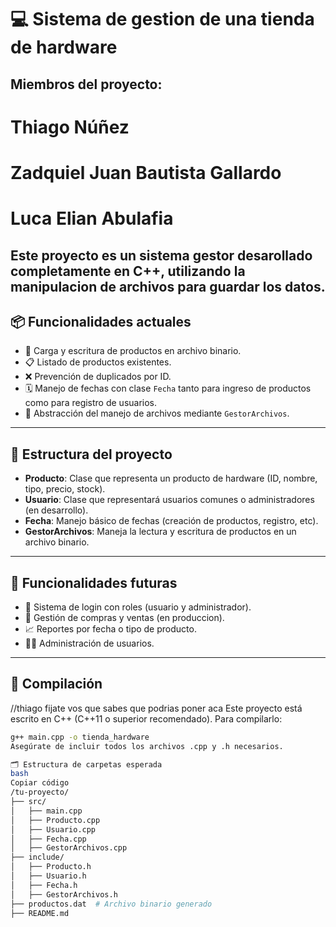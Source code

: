 # 💻 Sistema de gestion de una tienda de hardware
## Miembros del proyecto:
# Thiago Núñez  
# Zadquiel Juan Bautista Gallardo
# Luca Elian Abulafia
 
Este proyecto es un sistema gestor desarollado completamente en C++, utilizando la manipulacion de archivos para guardar los datos.
---

## 📦 Funcionalidades actuales

- 📄 Carga y escritura de productos en archivo binario.
- 📋 Listado de productos existentes.
- ❌ Prevención de duplicados por ID.
- 🗓️ Manejo de fechas con clase `Fecha` tanto para ingreso de productos como para registro de usuarios.
- 📁 Abstracción del manejo de archivos mediante `GestorArchivos`.

---

## 🧱 Estructura del proyecto

- **Producto**: Clase que representa un producto de hardware (ID, nombre, tipo, precio, stock).
- **Usuario**: Clase que representará usuarios comunes o administradores (en desarrollo).
- **Fecha**: Manejo básico de fechas (creación de productos, registro, etc).
- **GestorArchivos**: Maneja la lectura y escritura de productos en un archivo binario.

---

## 🚧 Funcionalidades futuras

- 🔐 Sistema de login con roles (usuario y administrador).
- 🛒 Gestión de compras y ventas (en produccion). 
- 📈 Reportes por fecha o tipo de producto.
- 🧑‍💼 Administración de usuarios.

---

## 💾 Compilación

//thiago fijate vos que sabes que podrias poner aca
Este proyecto está escrito en C++ (C++11 o superior recomendado). Para compilarlo:

```bash
g++ main.cpp -o tienda_hardware
Asegúrate de incluir todos los archivos .cpp y .h necesarios.

🗂️ Estructura de carpetas esperada
bash
Copiar código
/tu-proyecto/
├── src/
│   ├── main.cpp
│   ├── Producto.cpp
│   ├── Usuario.cpp
│   ├── Fecha.cpp
│   ├── GestorArchivos.cpp
├── include/
│   ├── Producto.h
│   ├── Usuario.h
│   ├── Fecha.h
│   ├── GestorArchivos.h
├── productos.dat  # Archivo binario generado
├── README.md
